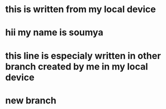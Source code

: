 # this is written from my local device 
# hii my name is soumya
# this line is especialy written in other branch created by me in my local device
# new branch
